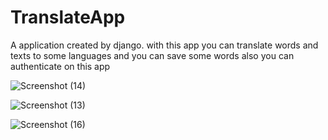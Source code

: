 # TranslateApp
A application created by django. with this app you can translate words and texts to some languages and you can save some words also you can authenticate on this app

![Screenshot (14)](https://github.com/Mohammad9050/TranslateApp/assets/77631223/fcdcf0dc-7707-4398-b9be-fe11d10a8f26)


![Screenshot (13)](https://github.com/Mohammad9050/TranslateApp/assets/77631223/a5e4d7da-116d-4de5-93a5-f4e72de4aa88)


![Screenshot (16)](https://github.com/Mohammad9050/TranslateApp/assets/77631223/74c95cf4-3e40-4d6d-988c-aa015ced44f4)
